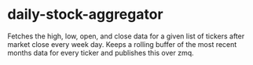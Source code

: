 # daily-stock-aggregator
Fetches the high, low, open, and close data for a given list of tickers after market close every week day. Keeps a rolling buffer of the most recent months data for every ticker and publishes this over zmq.
